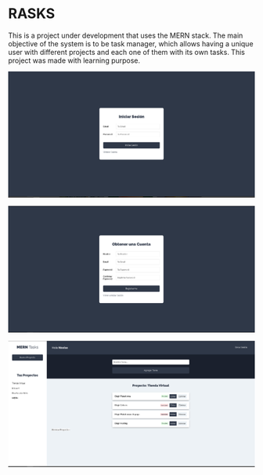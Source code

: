# RASKS

This is a project under development that uses the MERN stack. The main objective of the system is to be task manager, which allows having a unique user with different projects and each one of them with its own tasks. This project was made with learning purpose.

![](src/Assets/Tasks1.png)

![](src/Assets/Tasks2.png)

![](src/Assets/Tasks3.png)
